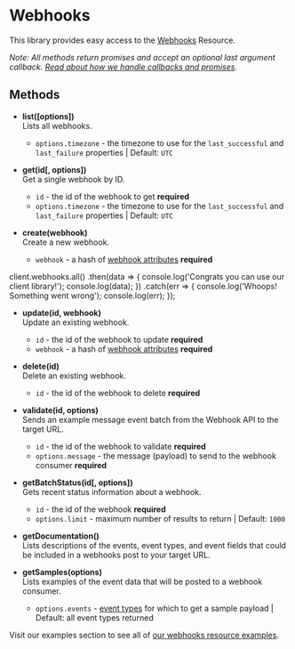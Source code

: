 # Webhooks

This library provides easy access to the [Webhooks](https://developers.sparkpost.com/api/webhooks) Resource.

_Note: All methods return promises and accept an optional last argument callback. [Read about how we handle callbacks and promises](/docs/async.md)._

## Methods

- **list([options])**<br />
  Lists all webhooks.
  - `options.timezone` - the timezone to use for the `last_successful` and `last_failure` properties | Default: `UTC`

- **get(id[, options])**<br />
  Get a single webhook by ID.
  - `id` - the id of the webhook to get **required**
  - `options.timezone` - the timezone to use for the `last_successful` and `last_failure` properties | Default: `UTC`

- **create(webhook)**<br />
  Create a new webhook.
  - `webhook` - a hash of [webhook attributes](https://developers.sparkpost.com/api/webhooks#header-webhooks-object-properties) **required**

client.webhooks.all()
.then(data => {
console.log('Congrats you can use our client library!');
console.log(data);
})
.catch(err => {
console.log('Whoops! Something went wrong');
console.log(err);
});

- **update(id, webhook)**<br />
  Update an existing webhook.
  - `id` - the id of the webhook to update **required**
  - `webhook` - a hash of [webhook attributes](https://developers.sparkpost.com/api/webhooks#header-webhooks-object-properties) **required**
- **delete(id)**<br />
  Delete an existing webhook.
  - `id` - the id of the webhook to delete **required**

- **validate(id, options)**<br />
  Sends an example message event batch from the Webhook API to the target URL.
  - `id` - the id of the webhook to validate **required**
  - `options.message` - the message (payload) to send to the webhook consumer **required**

- **getBatchStatus(id[, options])**<br />
  Gets recent status information about a webhook.
  - `id` - the id of the webhook **required**
  - `options.limit` - maximum number of results to return | Default: `1000`

- **getDocumentation()**<br />
  Lists descriptions of the events, event types, and event fields that could be included in a webhooks post to your target URL.

- **getSamples(options)**<br />
  Lists examples of the event data that will be posted to a webhook consumer.
  - `options.events` - [event types](https://support.sparkpost.com/customer/portal/articles/1976204) for which to get a sample payload | Default: all event types returned

Visit our examples section to see all of [our webhooks resource examples](/examples/webhooks).

